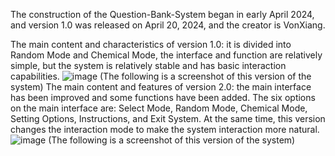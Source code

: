 The construction of the Question-Bank-System began in early April 2024, and version 1.0 was released on April 20, 2024, and the creator is VonXiang.

The main content and characteristics of version 1.0: it is divided into Random Mode and Chemical Mode, the interface and function are relatively simple, but the system is relatively stable and has basic interaction capabilities.
![image](https://github.com/VonXiang/Question-bank-system/assets/160295556/30cea567-1261-47d5-a870-c4756ffcefe4) (The following is a screenshot of this version of the system)
The main content and features of version 2.0: the main interface has been improved and some functions have been added. The six options on the main interface are: Select Mode, Random Mode, Chemical Mode, Setting Options, Instructions, and Exit System. At the same time, this version changes the interaction mode to make the system interaction more natural.
![image](https://github.com/VonXiang/Question-bank-system/assets/160295556/bc280cb3-989b-4db1-9606-cfaef098625a) (The following is a screenshot of this version of the system)
